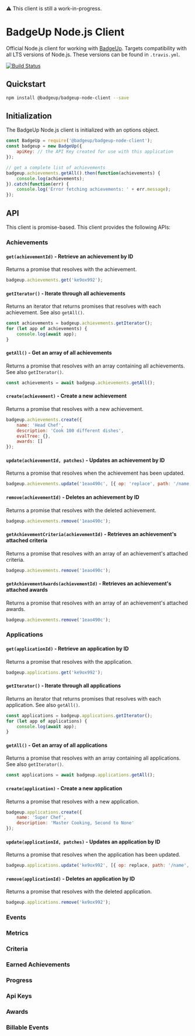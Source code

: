:warning: This client is still a work-in-progress.

# BadgeUp Node.js Client
Official Node.js client for working with [BadgeUp](https://www.badgeup.io/). Targets compatibility with all LTS versions of Node.js. These versions can be found in `.travis.yml`.

[![Build Status](https://travis-ci.org/BadgeUp/badgeup-node-client.svg?branch=master)](https://travis-ci.org/BadgeUp/badgeup-node-client)

## Quickstart

```sh
npm install @badgeup/badgeup-node-client --save
```

## Initialization
The BadgeUp Node.js client is initialized with an options object.
```js
const BadgeUp = require('@badgeup/badgeup-node-client');
const badgeup = new BadgeUp({
    apiKey: // the API Key created for use with this application
});

// get a complete list of achievements
badgeup.achievements.getAll().then(function(achievements) {
    console.log(achievements);
}).catch(function(err) {
    console.log('Error fetching achievements: ' + err.message);
});
```

## API

This client is promise-based. This client provides the following APIs:

### Achievements

#### `get(achievementId)` - Retrieve an achievement by ID
Returns a promise that resolves with the achievement.

```js
badgeup.achievements.get('ke9ox992');
```

#### `getIterator()` - Iterate through all achievements
Returns an iterator that returns promises that resolves with each achievement. See also `getAll()`.

```js
const achievements = badgeup.achievements.getIterator();
for (let app of achievements) {
    console.log(await app);
}
```

#### `getAll()` - Get an array of all achievements
Returns a promise that resolves with an array containing all achievements. See also `getIterator()`.

```js
const achievements = await badgeup.achievements.getAll();
```

#### `create(achievement)` - Create a new achievement
Returns a promise that resolves with a new achievement.

```js
badgeup.achievements.create({
    name: 'Head Chef',
    description: 'Cook 100 different dishes',
    evalTree: {},
    awards: []
});
```

#### `update(achievementId, patches)` - Updates an achievement by ID
Returns a promise that resolves when the achievement has been updated.
```js
badgeup.achievements.update('1eao490c', [{ op: 'replace', path: '/name', value: 'Super Chef' }]);
```

#### `remove(achievementId)` - Deletes an achievement by ID
Returns a promise that resolves with the deleted achievement.
```js
badgeup.achievements.remove('1eao490c');
```

#### `getAchievementCriteria(achievementId)` - Retrieves an achievement's attached criteria
Returns a promise that resolves with an array of an achievement's attached criteria.
```js
badgeup.achievements.remove('1eao490c');
```

#### `getAchievementAwards(achievementId)` - Retrieves an achievement's attached awards
Returns a promise that resolves with an array of an achievement's attached awards.
```js
badgeup.achievements.remove('1eao490c');
```


### Applications

#### `get(applicationId)` - Retrieve an application by ID
Returns a promise that resolves with the application.

```js
badgeup.applications.get('ke9ox992');
```

#### `getIterator()` - Iterate through all applications
Returns an iterator that returns promises that resolves with each application. See also `getAll()`.

```js
const applications = badgeup.applications.getIterator();
for (let app of applications) {
    console.log(await app);
}
```

#### `getAll()` - Get an array of all applications
Returns a promise that resolves with an array containing all applications. See also `getIterator()`.

```js
const applications = await badgeup.applications.getAll();
```

#### `create(application)` - Create a new application
Returns a promise that resolves with a new application.

```js
badgeup.applications.create({
    name: 'Super Chef',
    description: 'Master Cooking, Second to None'
});
```

#### `update(applicationId, patches)` - Updates an application by ID
Returns a promise that resolves when the application has been updated.
```js
badgeup.applications.update('ke9ox992', [{ op: replace, path: '/name', value: 'Super Chef 2' }]);
```

#### `remove(applicationId)` - Deletes an application by ID
Returns a promise that resolves with the deleted application.
```js
badgeup.applications.remove('ke9ox992');
```

### Events

### Metrics

### Criteria

### Earned Achievements

### Progress

### Api Keys

### Awards

### Billable Events
